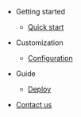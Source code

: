 - Getting started

  - [Quick start](quickstart.md)

- Customization

  - [Configuration](configuration.md)

- Guide

  - [Deploy](deploy.md)

- [Contact us](changelog.md)
